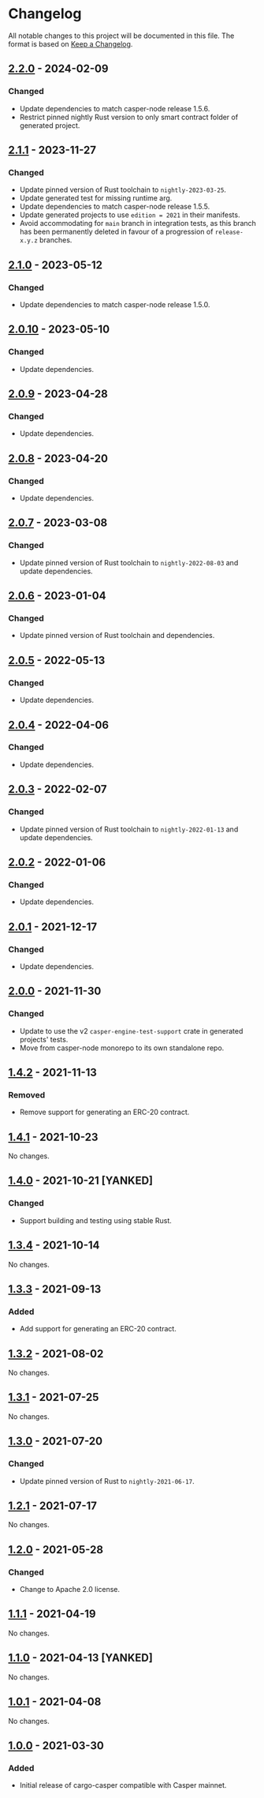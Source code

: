 # Changelog

All notable changes to this project will be documented in this file.  The format is based on [Keep a Changelog].

[comment]: <> (Added:      new features)
[comment]: <> (Changed:    changes in existing functionality)
[comment]: <> (Deprecated: soon-to-be removed features)
[comment]: <> (Removed:    now removed features)
[comment]: <> (Fixed:      any bug fixes)
[comment]: <> (Security:   in case of vulnerabilities)



## [2.2.0] - 2024-02-09

### Changed
* Update dependencies to match casper-node release 1.5.6.
* Restrict pinned nightly Rust version to only smart contract folder of generated project.



## [2.1.1] - 2023-11-27

### Changed
* Update pinned version of Rust toolchain to `nightly-2023-03-25`.
* Update generated test for missing runtime arg.
* Update dependencies to match casper-node release 1.5.5.
* Update generated projects to use `edition = 2021` in their manifests.
* Avoid accommodating for `main` branch in integration tests, as this branch has been permanently deleted in favour of a progression of `release-x.y.z` branches.



## [2.1.0] - 2023-05-12

### Changed
* Update dependencies to match casper-node release 1.5.0.



## [2.0.10] - 2023-05-10

### Changed
* Update dependencies.



## [2.0.9] - 2023-04-28

### Changed
* Update dependencies.



## [2.0.8] - 2023-04-20

### Changed
* Update dependencies.



## [2.0.7] - 2023-03-08

### Changed
* Update pinned version of Rust toolchain to `nightly-2022-08-03` and update dependencies.



## [2.0.6] - 2023-01-04

### Changed
* Update pinned version of Rust toolchain and dependencies.



## [2.0.5] - 2022-05-13

### Changed
* Update dependencies.



## [2.0.4] - 2022-04-06

### Changed
* Update dependencies.



## [2.0.3] - 2022-02-07

### Changed
* Update pinned version of Rust toolchain to `nightly-2022-01-13` and update dependencies.



## [2.0.2] - 2022-01-06

### Changed
* Update dependencies.



## [2.0.1] - 2021-12-17

### Changed
* Update dependencies.



## [2.0.0] - 2021-11-30

### Changed
* Update to use the v2 `casper-engine-test-support` crate in generated projects' tests.
* Move from casper-node monorepo to its own standalone repo.



## [1.4.2] - 2021-11-13

### Removed
* Remove support for generating an ERC-20 contract.



## [1.4.1] - 2021-10-23

No changes.



## [1.4.0] - 2021-10-21 [YANKED]

### Changed
* Support building and testing using stable Rust.



## [1.3.4] - 2021-10-14

No changes.



## [1.3.3] - 2021-09-13

### Added
* Add support for generating an ERC-20 contract.



## [1.3.2] - 2021-08-02

No changes.



## [1.3.1] - 2021-07-25

No changes.



## [1.3.0] - 2021-07-20

### Changed
* Update pinned version of Rust to `nightly-2021-06-17`.



## [1.2.1] - 2021-07-17

No changes.



## [1.2.0] - 2021-05-28

### Changed
* Change to Apache 2.0 license.



## [1.1.1] - 2021-04-19

No changes.



## [1.1.0] - 2021-04-13 [YANKED]

No changes.



## [1.0.1] - 2021-04-08

No changes.



## [1.0.0] - 2021-03-30

### Added
* Initial release of cargo-casper compatible with Casper mainnet.



[Keep a Changelog]: https://keepachangelog.com/en/1.0.0
[Unreleased]: https://github.com/casper-ecosystem/cargo-casper/compare/v2.2.0...dev
[2.2.0]: https://github.com/casper-ecosystem/cargo-casper/compare/v2.1.1...v2.2.0
[2.1.1]: https://github.com/casper-ecosystem/cargo-casper/compare/v2.1.0...v2.1.1
[2.1.0]: https://github.com/casper-ecosystem/cargo-casper/compare/v2.0.10...v2.1.0
[2.0.10]: https://github.com/casper-ecosystem/cargo-casper/compare/v2.0.9...v2.0.10
[2.0.9]: https://github.com/casper-ecosystem/cargo-casper/compare/v2.0.8...v2.0.9
[2.0.8]: https://github.com/casper-ecosystem/cargo-casper/compare/v2.0.7...v2.0.8
[2.0.7]: https://github.com/casper-ecosystem/cargo-casper/compare/v2.0.6...v2.0.7
[2.0.6]: https://github.com/casper-ecosystem/cargo-casper/compare/v2.0.5...v2.0.6
[2.0.5]: https://github.com/casper-ecosystem/cargo-casper/compare/v2.0.4...v2.0.5
[2.0.4]: https://github.com/casper-ecosystem/cargo-casper/compare/v2.0.3...v2.0.4
[2.0.3]: https://github.com/casper-ecosystem/cargo-casper/compare/v2.0.2...v2.0.3
[2.0.2]: https://github.com/casper-ecosystem/cargo-casper/compare/v2.0.1...v2.0.2
[2.0.1]: https://github.com/casper-ecosystem/cargo-casper/compare/v2.0.0...v2.0.1
[2.0.0]: https://github.com/casper-ecosystem/cargo-casper/compare/v1.4.2...v2.0.0
[1.4.2]: https://github.com/casper-ecosystem/cargo-casper/compare/v1.4.1...v1.4.2
[1.4.1]: https://github.com/casper-ecosystem/cargo-casper/compare/v1.4.0...v1.4.1
[1.4.0]: https://github.com/casper-ecosystem/cargo-casper/compare/v1.3.3...v1.4.0
[1.3.4]: https://github.com/casper-ecosystem/cargo-casper/compare/v1.3.3...v1.3.4
[1.3.3]: https://github.com/casper-ecosystem/cargo-casper/compare/v1.3.2...v1.3.3
[1.3.2]: https://github.com/casper-ecosystem/cargo-casper/compare/v1.3.1...v1.3.2
[1.3.1]: https://github.com/casper-ecosystem/cargo-casper/compare/v1.3.0...v1.3.1
[1.3.0]: https://github.com/casper-ecosystem/cargo-casper/compare/v1.2.1...v1.3.0
[1.2.1]: https://github.com/casper-ecosystem/cargo-casper/compare/v1.2.0...v1.2.1
[1.2.0]: https://github.com/casper-ecosystem/cargo-casper/compare/v1.1.1...v1.2.0
[1.1.1]: https://github.com/casper-ecosystem/cargo-casper/compare/v1.1.0...v1.1.1
[1.1.0]: https://github.com/casper-ecosystem/cargo-casper/compare/v1.0.1...v1.1.0
[1.0.1]: https://github.com/casper-ecosystem/cargo-casper/compare/v1.0.0...v1.0.1
[1.0.0]: https://github.com/casper-ecosystem/cargo-casper/tree/v1.0.0
